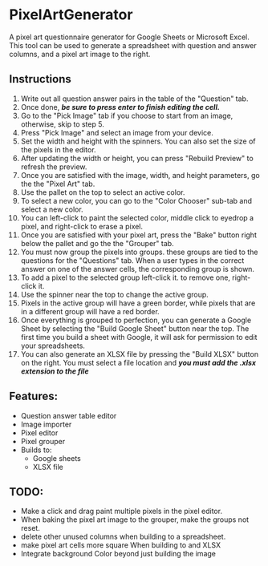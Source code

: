 # PixelArtGenerator

A pixel art questionnaire generator for Google Sheets or Microsoft Excel.
This tool can be used to generate a spreadsheet with question and answer columns, and a pixel art image to the right.

Instructions
-----------
  1. Write out all question answer pairs in the table of the "Question" tab.
  2. Once done, ***be sure to press enter to finish editing the cell.***
  3. Go to the "Pick Image" tab if you choose to start from an image, otherwise, skip to step 5.
  4. Press "Pick Image" and select an image from your device.
  5. Set the width and height with the spinners. You can also set the size of the pixels in the editor.
  6. After updating the width or height, you can press "Rebuild Preview" to refresh the preview.
  7. Once you are satisfied with the image, width, and height parameters, go the the "Pixel Art" tab.
  8. Use the pallet on the top to select an active color.
  9. To select a new color, you can go to the "Color Chooser" sub-tab and select a new color.
  10. You can left-click to paint the selected color, middle click to eyedrop a pixel, and right-click to erase a pixel.
  11. Once you are satisfied with your pixel art, press the "Bake" button right below the pallet and go the the "Grouper" tab.
  12. You must now group the pixels into groups. these groups are tied to the questions for the "Questions" tab.
            When a user types in the correct answer on one of the answer cells, the corresponding group is shown.
  13. To add a pixel to the selected group left-click it. to remove one, right-click it.
  14. Use the spinner near the top to change the active group.
  15. Pixels in the active group will have a green border, while pixels that are in a different group will have a red border.
  16. Once everything is grouped to perfection, you can generate a Google Sheet by selecting the "Build Google Sheet" button near the top.
            The first time you build a sheet with Google, it will ask for permission to edit your spreadsheets.
  17. You can also generate an XLSX file by pressing the "Build XLSX" button on the right. You must select a file location and ***you must add the .xlsx extension to the file*** 

Features:
--------
- Question answer table editor
- Image importer
- Pixel editor
- Pixel grouper
- Builds to:
  - Google sheets
  - XLSX file

TODO:
----
- Make a click and drag paint multiple pixels in the pixel editor.
- When baking the pixel art image to the grouper, make the groups not reset.
- delete other unused columns when building to a spreadsheet.
- make pixel art cells more square When building to and XLSX
- Integrate background Color beyond just building the image
